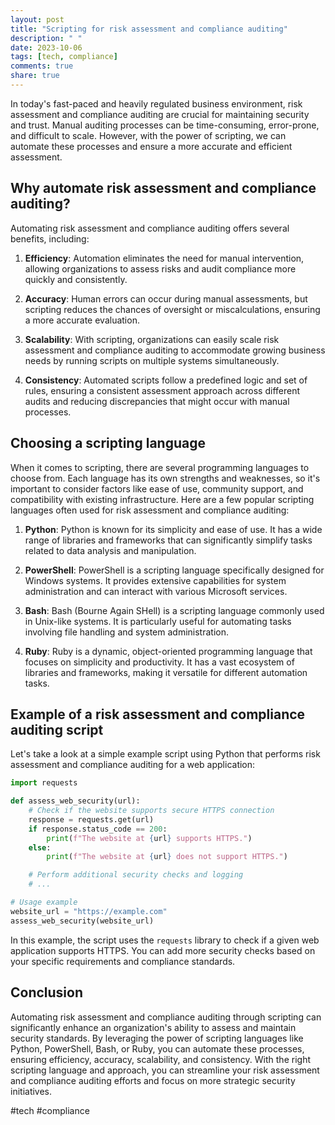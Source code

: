 ```yaml
---
layout: post
title: "Scripting for risk assessment and compliance auditing"
description: " "
date: 2023-10-06
tags: [tech, compliance]
comments: true
share: true
---
```


In today's fast-paced and heavily regulated business environment, risk assessment and compliance auditing are crucial for maintaining security and trust. Manual auditing processes can be time-consuming, error-prone, and difficult to scale. However, with the power of scripting, we can automate these processes and ensure a more accurate and efficient assessment.

## Why automate risk assessment and compliance auditing?

Automating risk assessment and compliance auditing offers several benefits, including:

1. **Efficiency**: Automation eliminates the need for manual intervention, allowing organizations to assess risks and audit compliance more quickly and consistently.

2. **Accuracy**: Human errors can occur during manual assessments, but scripting reduces the chances of oversight or miscalculations, ensuring a more accurate evaluation.

3. **Scalability**: With scripting, organizations can easily scale risk assessment and compliance auditing to accommodate growing business needs by running scripts on multiple systems simultaneously.

4. **Consistency**: Automated scripts follow a predefined logic and set of rules, ensuring a consistent assessment approach across different audits and reducing discrepancies that might occur with manual processes.

## Choosing a scripting language

When it comes to scripting, there are several programming languages to choose from. Each language has its own strengths and weaknesses, so it's important to consider factors like ease of use, community support, and compatibility with existing infrastructure. Here are a few popular scripting languages often used for risk assessment and compliance auditing:

1. **Python**: Python is known for its simplicity and ease of use. It has a wide range of libraries and frameworks that can significantly simplify tasks related to data analysis and manipulation.

2. **PowerShell**: PowerShell is a scripting language specifically designed for Windows systems. It provides extensive capabilities for system administration and can interact with various Microsoft services.

3. **Bash**: Bash (Bourne Again SHell) is a scripting language commonly used in Unix-like systems. It is particularly useful for automating tasks involving file handling and system administration.

4. **Ruby**: Ruby is a dynamic, object-oriented programming language that focuses on simplicity and productivity. It has a vast ecosystem of libraries and frameworks, making it versatile for different automation tasks.

## Example of a risk assessment and compliance auditing script

Let's take a look at a simple example script using Python that performs risk assessment and compliance auditing for a web application:

```python
import requests

def assess_web_security(url):
    # Check if the website supports secure HTTPS connection
    response = requests.get(url)
    if response.status_code == 200:
        print(f"The website at {url} supports HTTPS.")
    else:
        print(f"The website at {url} does not support HTTPS.")

    # Perform additional security checks and logging
    # ...

# Usage example
website_url = "https://example.com"
assess_web_security(website_url)
```

In this example, the script uses the `requests` library to check if a given web application supports HTTPS. You can add more security checks based on your specific requirements and compliance standards.

## Conclusion

Automating risk assessment and compliance auditing through scripting can significantly enhance an organization's ability to assess and maintain security standards. By leveraging the power of scripting languages like Python, PowerShell, Bash, or Ruby, you can automate these processes, ensuring efficiency, accuracy, scalability, and consistency. With the right scripting language and approach, you can streamline your risk assessment and compliance auditing efforts and focus on more strategic security initiatives.

#tech #compliance